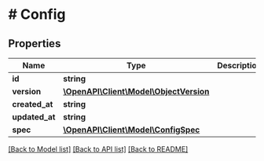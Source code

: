 # # Config

## Properties

Name | Type | Description | Notes
------------ | ------------- | ------------- | -------------
**id** | **string** |  | [optional] 
**version** | [**\OpenAPI\Client\Model\ObjectVersion**](ObjectVersion.md) |  | [optional] 
**created_at** | **string** |  | [optional] 
**updated_at** | **string** |  | [optional] 
**spec** | [**\OpenAPI\Client\Model\ConfigSpec**](ConfigSpec.md) |  | [optional] 

[[Back to Model list]](../../README.md#documentation-for-models) [[Back to API list]](../../README.md#documentation-for-api-endpoints) [[Back to README]](../../README.md)



